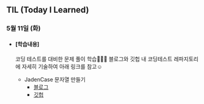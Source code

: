 ## TIL (Today I Learned)

### 5월 11일 (화)

- #### [학습내용]
  
  코딩 테스트를 대비한 문제 풀이 학습🧑🏻‍💻
  블로그와 깃헙 내 코딩테스트 레파지토리에 자세히 기술하여 아래 링크를 참고☺️
  
  - JadenCase 문자열 만들기
    - [블로그](https://green1229.tistory.com/112)
    - [깃헙](https://github.com/GREENOVER/CodingTest/tree/main/JadenCase_문자열_만들기)

